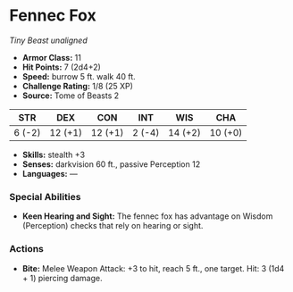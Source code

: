 # Fennec Fox

*Tiny* *Beast* *unaligned*

- **Armor Class:** 11
- **Hit Points:** 7 (2d4+2)
- **Speed:** burrow 5 ft. walk 40 ft.
- **Challenge Rating:** 1/8 (25 XP)
- **Source:** Tome of Beasts 2

| STR | DEX | CON | INT | WIS | CHA |
| --- | --- | --- | --- | --- | --- |
| 6 (-2) | 12 (+1) | 12 (+1) | 2 (-4) | 14 (+2) | 10 (+0) |

- **Skills:** stealth +3
- **Senses:** darkvision 60 ft., passive Perception 12
- **Languages:** —

### Special Abilities

- **Keen Hearing and Sight:** The fennec fox has advantage on Wisdom (Perception) checks that rely on hearing or sight.

### Actions

- **Bite:** Melee Weapon Attack: +3 to hit, reach 5 ft., one target. Hit: 3 (1d4 + 1) piercing damage.


